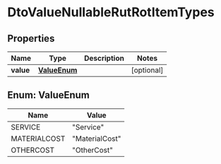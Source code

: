 
# DtoValueNullableRutRotItemTypes

## Properties
Name | Type | Description | Notes
------------ | ------------- | ------------- | -------------
**value** | [**ValueEnum**](#ValueEnum) |  |  [optional]


<a name="ValueEnum"></a>
## Enum: ValueEnum
Name | Value
---- | -----
SERVICE | &quot;Service&quot;
MATERIALCOST | &quot;MaterialCost&quot;
OTHERCOST | &quot;OtherCost&quot;



